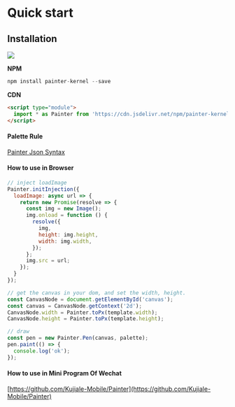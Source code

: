 # Quick start

## Installation

[![](https://img.shields.io/npm/v/painter-kernel.svg?style=flat-square#align=left&display=inline&height=20&originHeight=20&originWidth=80&search=&status=done&width=80#align=left&display=inline&height=20&originHeight=20&originWidth=88&status=done&style=none&width=88)](https://www.npmjs.com/package/painter-kernel)

**NPM**
```javascript
npm install painter-kernel --save
```

**CDN**
```html
<script type="module">
  import * as Painter from 'https://cdn.jsdelivr.net/npm/painter-kernel@latest/dist/painter.min.js'
</script>      
```

#### Palette Rule
[Painter Json Syntax](//docs.html#syntax)

#### How to use in Browser
```javascript
// inject loadImage
Painter.initInjection({
  loadImage: async url => {
    return new Promise(resolve => {
      const img = new Image();
      img.onload = function () {
        resolve({
          img,
          height: img.height,
          width: img.width,
        });
      };
      img.src = url;
    });
  }
});

// get the canvas in your dom, and set the width, height.
const CanvasNode = document.getElementById('canvas');
const canvas = CanvasNode.getContext('2d');
CanvasNode.width = Painter.toPx(template.width);
CanvasNode.height = Painter.toPx(template.height);

// draw
const pen = new Painter.Pen(canvas, palette);
pen.paint(() => {
  console.log('ok');
});
```

#### How to use in Mini Program Of Wechat
[https://github.com/Kujiale-Mobile/Painter](https://github.com/Kujiale-Mobile/Painter)